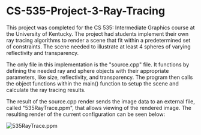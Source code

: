 # CS-535-Project-3-Ray-Tracing
This project was completed for the CS 535: Intermediate Graphics course at the University of Kentucky. The project had students implement their own ray tracing algorithms to render a scene that fit within a predetermined set of constraints. The scene needed to illustrate at least 4 spheres of varying reflectivity and transparency.

The only file in this implementation is the "source.cpp" file. It functions by defining the needed ray and sphere objects with their appropriate parameters, like size, reflectivity, and transparency. The program then calls the object functions within the main() function to setup the scene and calculate the ray tracing results.

The result of the source.cpp render sends the image data to an external file, called "535RayTrace.ppm", that allows viewing of the rendered image. The resulting render of the current configuration can be seen below:

![535RayTrace.ppm](https://imgur.com/a/iMhn0Kb)
